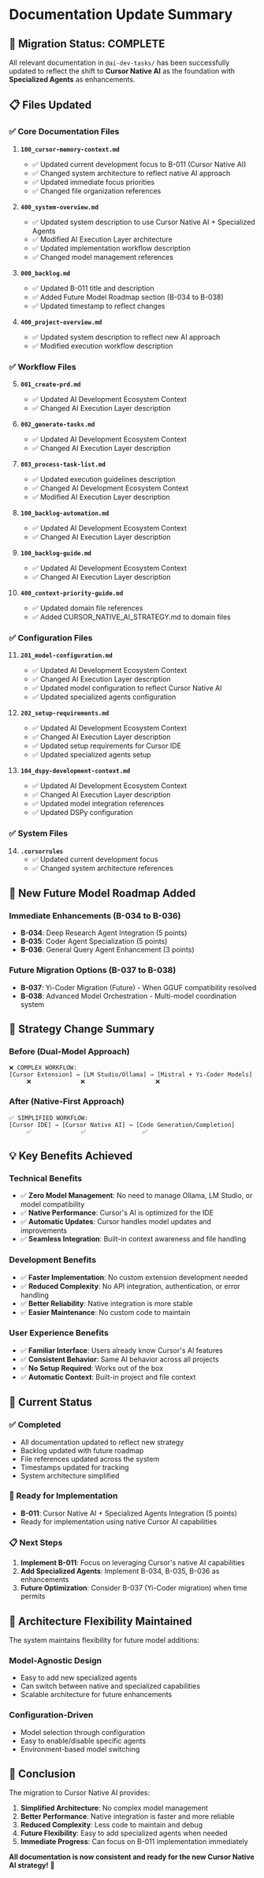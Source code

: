 # Documentation Update Summary

## 🎯 **Migration Status: COMPLETE**

All relevant documentation in `@ai-dev-tasks/` has been successfully updated to reflect the shift to **Cursor Native AI** as the foundation with **Specialized Agents** as enhancements.

## 📋 **Files Updated**

### **✅ Core Documentation Files**
1. **`100_cursor-memory-context.md`**
   - ✅ Updated current development focus to B-011 (Cursor Native AI)
   - ✅ Changed system architecture to reflect native AI approach
   - ✅ Updated immediate focus priorities
   - ✅ Changed file organization references

2. **`400_system-overview.md`**
   - ✅ Updated system description to use Cursor Native AI + Specialized Agents
   - ✅ Modified AI Execution Layer architecture
   - ✅ Updated implementation workflow description
   - ✅ Changed model management references

3. **`000_backlog.md`**
   - ✅ Updated B-011 title and description
   - ✅ Added Future Model Roadmap section (B-034 to B-038)
   - ✅ Updated timestamp to reflect changes

4. **`400_project-overview.md`**
   - ✅ Updated system description to reflect new AI approach
   - ✅ Modified execution workflow description

### **✅ Workflow Files**
5. **`001_create-prd.md`**
   - ✅ Updated AI Development Ecosystem Context
   - ✅ Changed AI Execution Layer description

6. **`002_generate-tasks.md`**
   - ✅ Updated AI Development Ecosystem Context
   - ✅ Changed AI Execution Layer description

7. **`003_process-task-list.md`**
   - ✅ Updated execution guidelines description
   - ✅ Changed AI Development Ecosystem Context
   - ✅ Modified AI Execution Layer description

8. **`100_backlog-automation.md`**
   - ✅ Updated AI Development Ecosystem Context
   - ✅ Changed AI Execution Layer description

9. **`100_backlog-guide.md`**
   - ✅ Updated AI Development Ecosystem Context
   - ✅ Changed AI Execution Layer description

10. **`400_context-priority-guide.md`**
    - ✅ Updated domain file references
    - ✅ Added CURSOR_NATIVE_AI_STRATEGY.md to domain files

### **✅ Configuration Files**
11. **`201_model-configuration.md`**
    - ✅ Updated AI Development Ecosystem Context
    - ✅ Changed AI Execution Layer description
    - ✅ Updated model configuration to reflect Cursor Native AI
    - ✅ Updated specialized agents configuration

12. **`202_setup-requirements.md`**
    - ✅ Updated AI Development Ecosystem Context
    - ✅ Changed AI Execution Layer description
    - ✅ Updated setup requirements for Cursor IDE
    - ✅ Updated specialized agents setup

13. **`104_dspy-development-context.md`**
    - ✅ Updated AI Development Ecosystem Context
    - ✅ Changed AI Execution Layer description
    - ✅ Updated model integration references
    - ✅ Updated DSPy configuration

### **✅ System Files**
14. **`.cursorrules`**
    - ✅ Updated current development focus
    - ✅ Changed system architecture references

## 🚀 **New Future Model Roadmap Added**

### **Immediate Enhancements (B-034 to B-036)**
- **B-034**: Deep Research Agent Integration (5 points)
- **B-035**: Coder Agent Specialization (5 points)  
- **B-036**: General Query Agent Enhancement (3 points)

### **Future Migration Options (B-037 to B-038)**
- **B-037**: Yi-Coder Migration (Future) - When GGUF compatibility resolved
- **B-038**: Advanced Model Orchestration - Multi-model coordination system

## 🔄 **Strategy Change Summary**

### **Before (Dual-Model Approach)**
```
❌ COMPLEX WORKFLOW:
[Cursor Extension] → [LM Studio/Ollama] → [Mistral + Yi-Coder Models]
     ❌              ❌                    ❌
```

### **After (Native-First Approach)**
```
✅ SIMPLIFIED WORKFLOW:
[Cursor IDE] → [Cursor Native AI] → [Code Generation/Completion]
     ✅              ✅                ✅
```

## 💡 **Key Benefits Achieved**

### **Technical Benefits**
- ✅ **Zero Model Management**: No need to manage Ollama, LM Studio, or model compatibility
- ✅ **Native Performance**: Cursor's AI is optimized for the IDE
- ✅ **Automatic Updates**: Cursor handles model updates and improvements
- ✅ **Seamless Integration**: Built-in context awareness and file handling

### **Development Benefits**
- ✅ **Faster Implementation**: No custom extension development needed
- ✅ **Reduced Complexity**: No API integration, authentication, or error handling
- ✅ **Better Reliability**: Native integration is more stable
- ✅ **Easier Maintenance**: No custom code to maintain

### **User Experience Benefits**
- ✅ **Familiar Interface**: Users already know Cursor's AI features
- ✅ **Consistent Behavior**: Same AI behavior across all projects
- ✅ **No Setup Required**: Works out of the box
- ✅ **Automatic Context**: Built-in project and file context

## 🎯 **Current Status**

### **✅ Completed**
- All documentation updated to reflect new strategy
- Backlog updated with future roadmap
- File references updated across the system
- Timestamps updated for tracking
- System architecture simplified

### **🔄 Ready for Implementation**
- **B-011**: Cursor Native AI + Specialized Agents Integration (5 points)
- Ready for implementation using native Cursor AI capabilities

### **📋 Next Steps**
1. **Implement B-011**: Focus on leveraging Cursor's native AI capabilities
2. **Add Specialized Agents**: Implement B-034, B-035, B-036 as enhancements
3. **Future Optimization**: Consider B-037 (Yi-Coder migration) when time permits

## 🔧 **Architecture Flexibility Maintained**

The system maintains flexibility for future model additions:

### **Model-Agnostic Design**
- Easy to add new specialized agents
- Can switch between native and specialized capabilities
- Scalable architecture for future enhancements

### **Configuration-Driven**
- Model selection through configuration
- Easy to enable/disable specific agents
- Environment-based model switching

## 🎉 **Conclusion**

The migration to Cursor Native AI provides:

1. **Simplified Architecture**: No complex model management
2. **Better Performance**: Native integration is faster and more reliable
3. **Reduced Complexity**: Less code to maintain and debug
4. **Future Flexibility**: Easy to add specialized agents when needed
5. **Immediate Progress**: Can focus on B-011 implementation immediately

**All documentation is now consistent and ready for the new Cursor Native AI strategy!** 🚀 